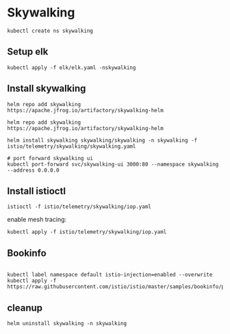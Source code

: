 # Skywalking


```console
kubectl create ns skywalking
```

## Setup elk

```console
kubectl apply -f elk/elk.yaml -nskywalking
```

## Install skywalking

```
helm repo add skywalking https://apache.jfrog.io/artifactory/skywalking-helm

```

```console
helm repo add skywalking https://apache.jfrog.io/artifactory/skywalking-helm

helm install skywalking skywalking/skywalking -n skywalking -f istio/telemetry/skywalking/skywalking.yaml

# port forward skywalking ui
kubectl port-forward svc/skywalking-ui 3000:80 --namespace skywalking --address 0.0.0.0

```


## Install istioctl

```console
istioctl -f istio/telemetry/skywalking/iop.yaml
```

enable mesh tracing:

```console
kubectl apply -f istio/telemetry/skywalking/iop.yaml
```


## Bookinfo

```console

kubectl label namespace default istio-injection=enabled --overwrite
kubectl apply -f https://raw.githubusercontent.com/istio/istio/master/samples/bookinfo/platform/kube/bookinfo.yaml

```



## cleanup

```console
helm uninstall skywalking -n skywalking
```